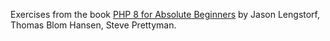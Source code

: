 Exercises from the book [PHP 8 for Absolute Beginners](https://amzn.to/3OQRJh4) by Jason Lengstorf, Thomas Blom Hansen, Steve Prettyman.
